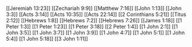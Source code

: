 [[Jeremiah 13:23]]
[[Zechariah 9:9]]
[[Matthew 7:16]]
[[John 1:13]]
[[John 3:3]]
[[Acts 3:14]]
[[Acts 10:35]]
[[Acts 22:14]]
[[2 Corinthians 5:21]]
[[Titus 2:12]]
[[Hebrews 1:8]]
[[Hebrews 7:2]]
[[Hebrews 7:26]]
[[James 1:18]]
[[1 Peter 1:3]]
[[1 Peter 1:23]]
[[1 Peter 3:18]]
[[2 Peter 1:4]]
[[1 John 2:1]]
[[1 John 3:5]]
[[1 John 3:7]]
[[1 John 3:9]]
[[1 John 4:7]]
[[1 John 5:1]]
[[1 John 5:4]]
[[1 John 5:18]]
[[3 John 1:11]]
